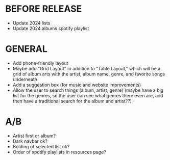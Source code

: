 # BEFORE RELEASE
* Update 2024 lists
* Update 2024 albums spotify playlist


# GENERAL
* Add phone-friendly layout
* Maybe add "Grid Layout" in addition to "Table Layout," which will be a grid of album arts with the artist, album name, genre, and favorite songs underneath
* Add a suggestion box (for music and website improvements)
* Allow the user to search things (album, artist, genre) (maybe have a big list for the genres, so the user can see what genres there even are, and then have a traditional search for the album and artist??)


# A/B
* Artist first or album?
* Dark navbar ok?
* Bolding of selected list ok?
* Order of spotify playlists in resources page?
